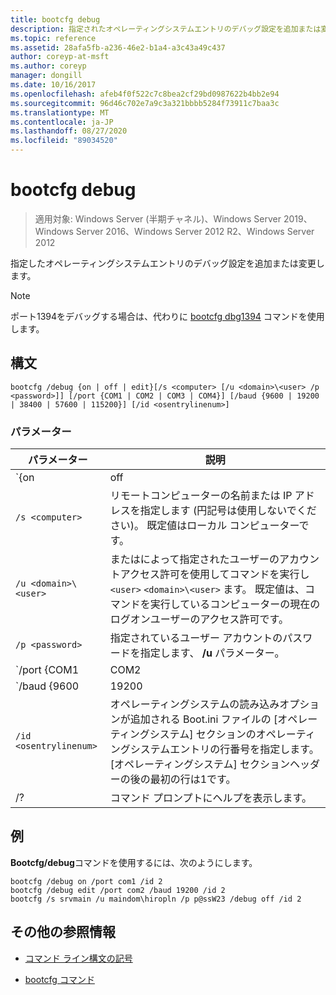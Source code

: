 ```yaml
---
title: bootcfg debug
description: 指定されたオペレーティングシステムエントリのデバッグ設定を追加または変更する、bootcfg debug コマンドの参照記事です。
ms.topic: reference
ms.assetid: 28afa5fb-a236-46e2-b1a4-a3c43a49c437
author: coreyp-at-msft
ms.author: coreyp
manager: dongill
ms.date: 10/16/2017
ms.openlocfilehash: afeb4f0f522c7c8bea2cf29bd0987622b4bb2e94
ms.sourcegitcommit: 96d46c702e7a9c3a321bbbb5284f73911c7baa3c
ms.translationtype: MT
ms.contentlocale: ja-JP
ms.lasthandoff: 08/27/2020
ms.locfileid: "89034520"
---
```

# <a name="bootcfg-debug"></a>bootcfg debug

> 適用対象: Windows Server (半期チャネル)、Windows Server 2019、Windows Server 2016、Windows Server 2012 R2、Windows Server 2012

指定したオペレーティングシステムエントリのデバッグ設定を追加または変更します。

>[!NOTE]
> ポート1394をデバッグする場合は、代わりに [bootcfg dbg1394](bootcfg-dbg1394.md) コマンドを使用します。

## <a name="syntax"></a>構文

```
bootcfg /debug {on | off | edit}[/s <computer> [/u <domain>\<user> /p <password>]] [/port {COM1 | COM2 | COM3 | COM4}] [/baud {9600 | 19200 | 38400 | 57600 | 115200}] [/id <osentrylinenum>]
```

### <a name="parameters"></a>パラメーター

| パラメーター | 説明 |
| --------- | ----------- |
| `{on | off | edit}` | 次のようなポートデバッグの値を指定します。<ul><li>**代わっ.** 指定されたに/debug オプションを追加することにより、リモートデバッグのサポートを有効にし `<osentrylinenum>` ます。</li><li>**オート.** 指定されたから/debug オプションを削除することにより、リモートデバッグのサポートを無効にし <osentrylinenum> ます。</li><li>**編集.** 指定されたの/debug オプションに関連付けられている値を変更することにより、ポートとボーレートの設定を変更でき <osentrylinenum> ます。</li></ul> |
| `/s <computer>` | リモートコンピューターの名前または IP アドレスを指定します (円記号は使用しないでください)。 既定値はローカル コンピューターです。 |
| `/u <domain>\<user>`  | またはによって指定されたユーザーのアカウントアクセス許可を使用してコマンドを実行し `<user>` `<domain>\<user>` ます。 既定値は、コマンドを実行しているコンピューターの現在のログオンユーザーのアクセス許可です。 |
| `/p <password>` | 指定されているユーザー アカウントのパスワードを指定します、 **/u** パラメーター。 |
| `/port {COM1 | COM2 | COM3 | COM4}` |  デバッグに使用する COM ポートを指定します。 デバッグが無効になっている場合は、このパラメーターを使用しないでください。 |
| `/baud {9600 | 19200 | 38400 | 57600 | 115200}` | デバッグに使用するボーレートを指定します。 デバッグが無効になっている場合は、このパラメーターを使用しないでください。 |
| `/id <osentrylinenum>` | オペレーティングシステムの読み込みオプションが追加される Boot.ini ファイルの [オペレーティングシステム] セクションのオペレーティングシステムエントリの行番号を指定します。 [オペレーティングシステム] セクションヘッダーの後の最初の行は1です。 |
| /? | コマンド プロンプトにヘルプを表示します。 |

## <a name="examples"></a>例

**Bootcfg/debug**コマンドを使用するには、次のようにします。

```
bootcfg /debug on /port com1 /id 2
bootcfg /debug edit /port com2 /baud 19200 /id 2
bootcfg /s srvmain /u maindom\hiropln /p p@ssW23 /debug off /id 2
```

## <a name="additional-references"></a>その他の参照情報

- [コマンド ライン構文の記号](command-line-syntax-key.md)

- [bootcfg コマンド](bootcfg.md)
